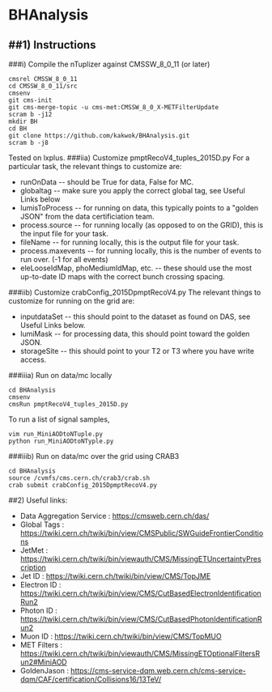 # BHAnalysis
##1) Instructions
-------------------------------------------
###i) Compile the nTuplizer against CMSSW_8_0_11 (or later)
```
cmsrel CMSSW_8_0_11
cd CMSSW_8_0_11/src
cmsenv
git cms-init
git cms-merge-topic -u cms-met:CMSSW_8_0_X-METFilterUpdate
scram b -j12
mkdir BH
cd BH
git clone https://github.com/kakwok/BHAnalysis.git
scram b -j8
```
Tested on lxplus.
###iia) Customize pmptRecoV4_tuples_2015D.py
For a particular task, the relevant things to customize are:
- runOnData -- should be True for data, False for MC.
- globaltag -- make sure you apply the correct global tag, see Useful Links below
- lumisToProcess -- for running on data, this typically points to a "golden JSON" from the data certificiation team.
- process.source -- for running locally (as opposed to on the GRID), this is the input file for your task.
- fileName -- for running locally, this is the output file for your task.
- process.maxevents -- for running locally, this is the number of events to run over. (-1 for all events)
- eleLooseIdMap, phoMediumIdMap, etc. -- these should use the most up-to-date ID maps with the correct bunch crossing spacing.

###iib) Customize crabConfig_2015DpmptRecoV4.py
The relevant things to customize for running on the grid are:
- inputdataSet -- this should point to the dataset as found on DAS, see Useful Links below.
- lumiMask -- for processing data, this should point toward the golden JSON.
- storageSite -- this should point to your T2 or T3 where you have write access.

###iiia) Run on data/mc locally
```
cd BHAnalysis
cmsenv
cmsRun pmptRecoV4_tuples_2015D.py
```
To run a list of signal samples, 
```
vim run_MiniAODtoNTuple.py
python run_MiniAODtoNTyple.py
```

###iiib) Run on data/mc over the grid using CRAB3

```
cd BHAnalysis
source /cvmfs/cms.cern.ch/crab3/crab.sh
crab submit crabConfig_2015DpmptRecoV4.py
```
##2) Useful links:
* Data Aggregation Service : https://cmsweb.cern.ch/das/
* Global Tags              : https://twiki.cern.ch/twiki/bin/view/CMSPublic/SWGuideFrontierConditions
* JetMet                   : https://twiki.cern.ch/twiki/bin/viewauth/CMS/MissingETUncertaintyPrescription  
* Jet ID                   : https://twiki.cern.ch/twiki/bin/view/CMS/TopJME  
* Electron ID              : https://twiki.cern.ch/twiki/bin/view/CMS/CutBasedElectronIdentificationRun2  
* Photon ID                : https://twiki.cern.ch/twiki/bin/view/CMS/CutBasedPhotonIdentificationRun2  
* Muon ID                  : https://twiki.cern.ch/twiki/bin/view/CMS/TopMUO  
* MET Filters              : https://twiki.cern.ch/twiki/bin/viewauth/CMS/MissingETOptionalFiltersRun2#MiniAOD
* GoldenJason              : https://cms-service-dqm.web.cern.ch/cms-service-dqm/CAF/certification/Collisions16/13TeV/
